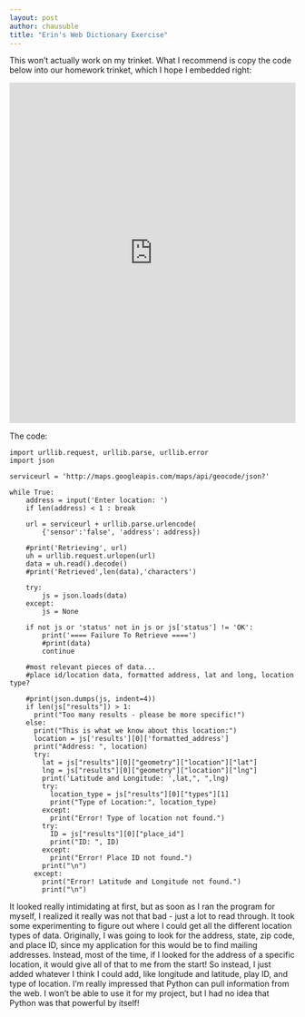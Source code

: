 ```yaml
--- 
layout: post
author: chausuble
title: "Erin's Web Dictionary Exercise"
---
```


This won’t actually work on my trinket. What I recommend is copy the code below into our homework trinket, which I hope I embedded right:

<iframe src="https://trinket.io/embed/python3/a5172b4281" width="100%" height="600" frameborder="0" marginwidth="0" marginheight="0" allowfullscreen></iframe>

The code:

```
import urllib.request, urllib.parse, urllib.error
import json

serviceurl = 'http://maps.googleapis.com/maps/api/geocode/json?'

while True:
    address = input('Enter location: ')
    if len(address) < 1 : break

    url = serviceurl + urllib.parse.urlencode(
        {'sensor':'false', 'address': address})

    #print('Retrieving', url)
    uh = urllib.request.urlopen(url)
    data = uh.read().decode()
    #print('Retrieved',len(data),'characters')

    try:
        js = json.loads(data)
    except:
        js = None

    if not js or 'status' not in js or js['status'] != 'OK':
        print('==== Failure To Retrieve ====')
        #print(data)
        continue
    
    #most relevant pieces of data...
    #place id/location data, formatted address, lat and long, location type?
    
    #print(json.dumps(js, indent=4))
    if len(js["results"]) > 1:
      print("Too many results - please be more specific!")
    else:
      print("This is what we know about this location:")
      location = js['results'][0]['formatted_address']
      print("Address: ", location)
      try: 
        lat = js["results"][0]["geometry"]["location"]["lat"]
        lng = js["results"][0]["geometry"]["location"]["lng"]
        print('Latitude and Longitude: ',lat,", ",lng)
        try:
          location_type = js["results"][0]["types"][1]
          print("Type of Location:", location_type)
        except:
          print("Error! Type of location not found.")
        try:
          ID = js["results"][0]["place_id"]
          print("ID: ", ID)
        except:
          print("Error! Place ID not found.")
        print("\n")
      except:
        print("Error! Latitude and Longitude not found.")
        print("\n")
```

It looked really intimidating at first, but as soon as I ran the program for myself, I realized it really was not that bad - just a lot to read through. It took some experimenting to figure out where I could get all the different location types of data. Originally, I was going to look for the address, state, zip code, and place ID, since my application for this would be to find mailing addresses. Instead, most of the time, if I looked for the address of a specific location, it would give all of that to me from the start! So instead, I just added whatever I think I could add, like longitude and latitude, play ID, and type of location. I’m really impressed that Python can pull information from the web. I won’t be able to use it for my project, but I had no idea that Python was that powerful by itself!
